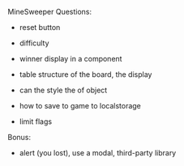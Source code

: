 MineSweeper Questions: 
- reset button
- difficulty
- winner display in a component 


- table structure of the board, the display  
- can the style the of object
- how to save to game to localstorage
- limit flags


Bonus:
- alert (you lost), use a modal, third-party library

